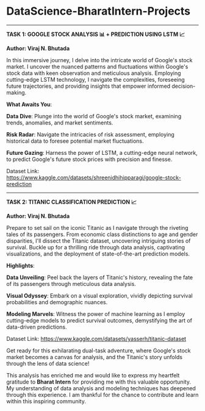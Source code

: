 # DataScience-BharatIntern-Projects
---
**TASK 1: GOOGLE STOCK ANALYSIS 📊 + PREDICTION USING LSTM 📈**

**Author: Viraj N. Bhutada**

In this immersive journey, I delve into the intricate world of Google's stock market. I uncover the nuanced patterns and fluctuations within Google's stock data with keen observation and meticulous analysis. Employing cutting-edge LSTM technology, I navigate the complexities, foreseeing future trajectories, and providing insights that empower informed decision-making.

**What Awaits You**:

**Data Dive**: Plunge into the world of Google's stock market, examining trends, anomalies, and market sentiments.

**Risk Radar**: Navigate the intricacies of risk assessment, employing historical data to foresee potential market fluctuations.

**Future Gazing**: Harness the power of LSTM, a cutting-edge neural network, to predict Google's future stock prices with precision and finesse.

Dataset Link: https://www.kaggle.com/datasets/shreenidhihipparagi/google-stock-prediction


----


**TASK 2: TITANIC CLASSIFICATION PREDICTION 📈**

**Author: Viraj N. Bhutada**

Prepare to set sail on the iconic Titanic as I navigate through the riveting tales of its passengers. From economic class distinctions to age and gender disparities, I'll dissect the Titanic dataset, uncovering intriguing stories of survival. Buckle up for a thrilling ride through data analysis, captivating visualizations, and the deployment of state-of-the-art prediction models.

**Highlights**:

**Data Unveiling**: Peel back the layers of Titanic's history, revealing the fate of its passengers through meticulous data analysis.

**Visual Odyssey**: Embark on a visual exploration, vividly depicting survival probabilities and demographic nuances.

**Modeling Marvels**: Witness the power of machine learning as I employ cutting-edge models to predict survival outcomes, demystifying the art of data-driven predictions.

Dataset Link: https://www.kaggle.com/datasets/yasserh/titanic-dataset

Get ready for this exhilarating dual-task adventure, where Google's stock market becomes a canvas for analysis, and the Titanic's story unfolds through the lens of data science!




This analysis has enriched me and would like to express my heartfelt gratitude to **Bharat Intern** for providing me with this valuable opportunity. My understanding of data analysis and modeling techniques has deepened through this experience. I am thankful for the chance to contribute and learn within this inspiring community.
